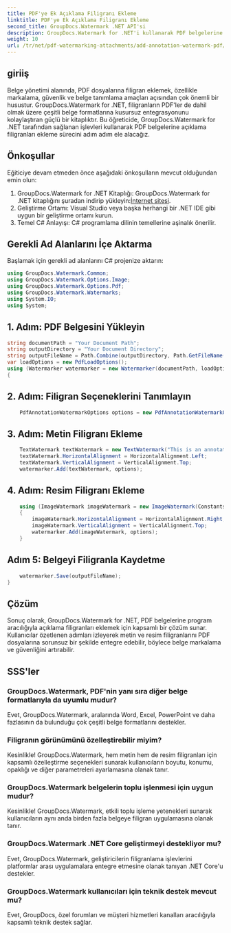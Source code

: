 ```yaml
---
title: PDF'ye Ek Açıklama Filigranı Ekleme
linktitle: PDF'ye Ek Açıklama Filigranı Ekleme
second_title: GroupDocs.Watermark .NET API'si
description: GroupDocs.Watermark for .NET'i kullanarak PDF belgelerine zahmetsizce açıklama filigranlarını nasıl ekleyeceğinizi öğrenin. Belge markalamayı ve güvenliği kolaylıkla geliştirin.
weight: 10
url: /tr/net/pdf-watermarking-attachments/add-annotation-watermark-pdf/
---
```

## giriiş
Belge yönetimi alanında, PDF dosyalarına filigran eklemek, özellikle markalama, güvenlik ve belge tanımlama amaçları açısından çok önemli bir husustur. GroupDocs.Watermark for .NET, filigranların PDF'ler de dahil olmak üzere çeşitli belge formatlarına kusursuz entegrasyonunu kolaylaştıran güçlü bir kitaplıktır. Bu öğreticide, GroupDocs.Watermark for .NET tarafından sağlanan işlevleri kullanarak PDF belgelerine açıklama filigranları ekleme sürecini adım adım ele alacağız.
## Önkoşullar
Eğiticiye devam etmeden önce aşağıdaki önkoşulların mevcut olduğundan emin olun:
1.  GroupDocs.Watermark for .NET Kitaplığı: GroupDocs.Watermark for .NET kitaplığını şuradan indirip yükleyin:[İnternet sitesi](https://releases.groupdocs.com/Watermark/net/).
2. Geliştirme Ortamı: Visual Studio veya başka herhangi bir .NET IDE gibi uygun bir geliştirme ortamı kurun.
3. Temel C# Anlayışı: C# programlama dilinin temellerine aşinalık önerilir.

## Gerekli Ad Alanlarını İçe Aktarma
Başlamak için gerekli ad alanlarını C# projenize aktarın:
```csharp
using GroupDocs.Watermark.Common;
using GroupDocs.Watermark.Options.Image;
using GroupDocs.Watermark.Options.Pdf;
using GroupDocs.Watermark.Watermarks;
using System.IO;
using System;
```
## 1. Adım: PDF Belgesini Yükleyin
```csharp
string documentPath = "Your Document Path";
string outputDirectory = "Your Document Directory";
string outputFileName = Path.Combine(outputDirectory, Path.GetFileName(documentPath));
var loadOptions = new PdfLoadOptions();
using (Watermarker watermarker = new Watermarker(documentPath, loadOptions))
{
```
## 2. Adım: Filigran Seçeneklerini Tanımlayın
```csharp
	PdfAnnotationWatermarkOptions options = new PdfAnnotationWatermarkOptions();
```
## 3. Adım: Metin Filigranı Ekleme
```csharp
	TextWatermark textWatermark = new TextWatermark("This is an annotation watermark", new Font("Arial", 8));
	textWatermark.HorizontalAlignment = HorizontalAlignment.Left;
	textWatermark.VerticalAlignment = VerticalAlignment.Top;
	watermarker.Add(textWatermark, options);
```
## 4. Adım: Resim Filigranı Ekleme
```csharp
	using (ImageWatermark imageWatermark = new ImageWatermark(Constants.ProtectJpg))
	{
		imageWatermark.HorizontalAlignment = HorizontalAlignment.Right;
		imageWatermark.VerticalAlignment = VerticalAlignment.Top;
		watermarker.Add(imageWatermark, options);
	}
```
## Adım 5: Belgeyi Filigranla Kaydetme
```csharp
	watermarker.Save(outputFileName);
}
```

## Çözüm
Sonuç olarak, GroupDocs.Watermark for .NET, PDF belgelerine program aracılığıyla açıklama filigranları eklemek için kapsamlı bir çözüm sunar. Kullanıcılar özetlenen adımları izleyerek metin ve resim filigranlarını PDF dosyalarına sorunsuz bir şekilde entegre edebilir, böylece belge markalama ve güvenliğini artırabilir.
## SSS'ler
### GroupDocs.Watermark, PDF'nin yanı sıra diğer belge formatlarıyla da uyumlu mudur?
Evet, GroupDocs.Watermark, aralarında Word, Excel, PowerPoint ve daha fazlasının da bulunduğu çok çeşitli belge formatlarını destekler.
### Filigranın görünümünü özelleştirebilir miyim?
Kesinlikle! GroupDocs.Watermark, hem metin hem de resim filigranları için kapsamlı özelleştirme seçenekleri sunarak kullanıcıların boyutu, konumu, opaklığı ve diğer parametreleri ayarlamasına olanak tanır.
### GroupDocs.Watermark belgelerin toplu işlenmesi için uygun mudur?
Kesinlikle! GroupDocs.Watermark, etkili toplu işleme yetenekleri sunarak kullanıcıların aynı anda birden fazla belgeye filigran uygulamasına olanak tanır.
### GroupDocs.Watermark .NET Core geliştirmeyi destekliyor mu?
Evet, GroupDocs.Watermark, geliştiricilerin filigranlama işlevlerini platformlar arası uygulamalara entegre etmesine olanak tanıyan .NET Core'u destekler.
### GroupDocs.Watermark kullanıcıları için teknik destek mevcut mu?
Evet, GroupDocs, özel forumları ve müşteri hizmetleri kanalları aracılığıyla kapsamlı teknik destek sağlar.